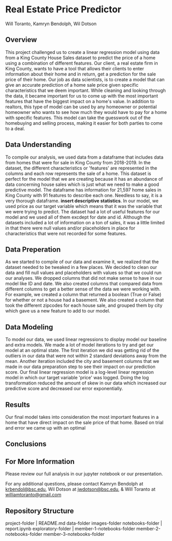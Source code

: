 # Real Estate Price Predictor

Will Toranto, Kamryn Bendolph, Wil Dotson

## Overview
This project challenged us to create a linear regression model using data from a King County House Sales dataset to predict the price of a home using a combination of different features. Our client, a real estate firm in King County, wants to have a tool that allows their clients to enter information about their home and in return, get a prediction for the sale price of their home. Our job as data scientists, is to create a model that can give an accurate prediction of a home sale price given specific characteristics that we deem important. While cleaning and looking through the data, it became important for us to come up with the most important features that have the biggest impact on a home's value. In addition to realtors, this type of model can be used by any homeowner or potential homeowner who wants to see how much they would have to pay for a home with specific features. This model can take the guesswork out of the homebuying and selling process, making it easier for both parties to come to a deal.

## Data Understanding
To compile our analysis, we used data from a dataframe that includes data from homes that were for sale in King County from 2018-2019. In the dataset, the different characteristics or 'features' are represented in the columns and each row represents the sale of a home. This dataset is perfect for the model that we are creating because it has an abundance of data concerning house sales which is just what we need to make a good predictive model. The dataframe has information for 21,597 home sales in King County with 91 features to describe each one. Needless to say, it is a very thorough dataframe. **insert descriptive statistics**. In our model, we used price as our target variable which means that it was the variable that we were trying to predict. The dataset had a lot of useful features for our model and we used all of them excdept for date and id. Although the datasets included a lot of information on a ton of sales, it was a little limited in that there were null values and/or placeholders in place for characteristics that were not recorded for some features. 

## Data Preperation
As we started to compile of our data and examine it, we realized that the dataset needed to be tweaked in a few places. We decided to clean our data and fill null values and placeholders with values so that we could run our analyses. We dropped columns that did not make sense to have in our model like ID and date. We also created columns that compared data from different columns to get a better sense of the data we were working with. For example, we created a column that returned a boolean (True or False) for whether or not a house had a basement. We also created a column that took the different zipcodes for each house sale, and grouped them by city which gave us a new feature to add to our model. 

## Data Modeling
To model our data, we used linear regressions to display model our baseline and extra models. We made a lot of model iterations to try and get our model at an optimal state. The first iteration we did was getting rid of the outliers in our data that were not within 2 standard deviations away from the mean. Another iteration included the city and basement columns that we made in our data preparation step to see their impact on our prediction score. Our final linear regression model is a log-level linear regression model in which our target variable 'price' was logged. Doing the log transformation reduced the amount of skew in our data which increased our predictive score and decreased our error exponentially. 


## Results
Our final model takes into consideration the most important features in a home that have direct impact on the sale price of that home. Based on trial and error we came up with an optimal 



## Conclusions





## For More Information
Please review our full analysis in our jupyter notebook or our presentation.

For any additional questions, please contact Kamryn Bendolph at krbendol@bsc.edu, Wil Dotson at jwdotson@bsc.edu, & Will Toranto at williamtoranto@gmail.com


## Repository Structure

project-folder
    |
    README.md
    data-folder
    images-folder
    notebooks-folder
          |
          report.ipynb
          exploratory-folder
                  |
                  member-1-notebooks-folder
                  member-2-notebooks-folder 
                  member-3-notebooks-folder  
